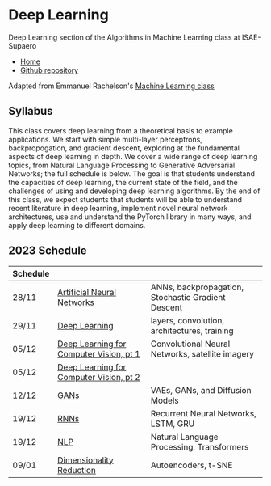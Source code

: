 # Deep Learning
Deep Learning section of the Algorithms in Machine Learning class at ISAE-Supaero

* [Home](https://supaerodatascience.github.io/deep-learning/)
* [Github repository](https://github.com/SupaeroDataScience/deep-learning/)

Adapted from Emmanuel Rachelson's [Machine Learning class](https://github.com/erachelson/MLclass)

## Syllabus

This class covers deep learning from a theoretical basis to example
applications. We start with simple multi-layer perceptrons, backpropogation, and
gradient descent, exploring at the fundamental aspects of deep learning in
depth. We cover a wide range of deep learning topics, from Natural Language
Processing to Generative Adversarial Networks; the full schedule is below. The
goal is that students understand the capacities of deep learning, the current
state of the field, and the challenges of using and developing deep learning
algorithms. By the end of this class, we expect students that students will be
able to understand recent literature in deep learning, implement novel neural
network architectures, use and understand the PyTorch library in many ways, and
apply deep learning to different domains.

## 2023 Schedule

Schedule | | |
| --- | --- | --- |
28/11 | [Artificial Neural Networks](ANN.html) | ANNs, backpropagation, Stochastic Gradient Descent |
29/11 | [Deep Learning](deep.html) | layers, convolution, architectures, training |
05/12 | [Deep Learning for Computer Vision, pt 1](vision.html) | Convolutional Neural Networks, satellite imagery |
05/12 | [Deep Learning for Computer Vision, pt 2](vision.html) | |
12/12 | [GANs](GAN.html) | VAEs, GANs, and Diffusion Models |
19/12 | [RNNs](RNN.html) | Recurrent Neural Networks, LSTM, GRU |
19/12 | [NLP](NLP.html) | Natural Language Processing, Transformers |
09/01 | [Dimensionality Reduction](DR.html) | Autoencoders, t-SNE |
